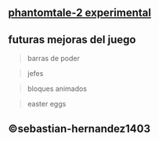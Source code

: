
## [phantomtale-2 experimental](https://arcade.makecode.com/46685-68969-19558-82562)

## futuras mejoras del juego

>barras de poder 

>jefes

>bloques animados

>easter eggs

## ©sebastian-hernandez1403
